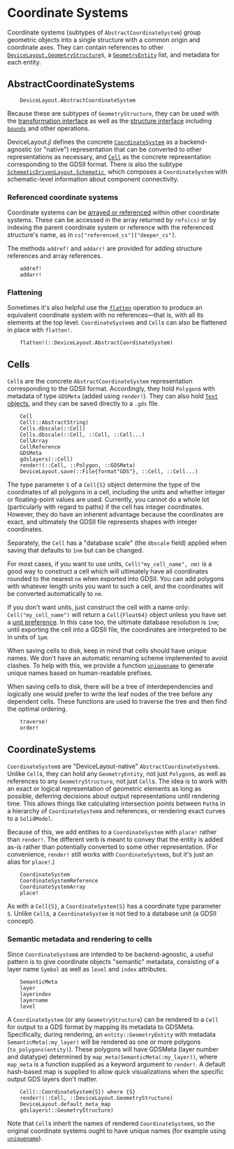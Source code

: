 # Coordinate Systems

Coordinate systems (subtypes of `AbstractCoordinateSystem`) group geometric objects into a single structure with a common origin and coordinate axes. They can contain references to other [`DeviceLayout.GeometryStructure`](@ref)s, a [`GeometryEntity`](@ref) list, and metadata for each entity.

## AbstractCoordinateSystems

```@docs
    DeviceLayout.AbstractCoordinateSystem
```

Because these are subtypes of `GeometryStructure`, they can be used with the [transformation interface](./transformations.md) as well as the [structure interface](./geometry.md#Structures) including [`bounds`](@ref) and other operations.

DeviceLayout.jl defines the concrete [`CoordinateSystem`](@ref) as a backend-agnostic (or "native") representation that can be converted to other representations as necessary, and [`Cell`](@ref) as the concrete representation corresponding to the GDSII format. There is also the subtype [`SchematicDrivenLayout.Schematic`](@ref), which composes a `CoordinateSystem` with schematic-level information about component connectivity.

### Referenced coordinate systems

Coordinate systems can be [arrayed or referenced](./geometry.md#References) within other coordinate systems. These can be accessed in the array returned by `refs(cs)` or by indexing the parent coordinate system or reference with the referenced structure's name, as in `cs["referenced_cs"]["deeper_cs"]`.

The methods `addref!` and `addarr!` are provided for adding structure references and array references.

```@docs
    addref!
    addarr!
```

### Flattening

Sometimes it's also helpful use the [`flatten`](@ref) operation to produce an equivalent coordinate system with no references—that is, with all its elements at the top level. `CoordinateSystem`s and `Cell`s can also be flattened in place with `flatten!`.

```@docs
    flatten!(::DeviceLayout.AbstractCoordinateSystem)
```

## Cells

`Cell`s are the concrete `AbstractCoordinateSystem` representation corresponding to
the GDSII format. Accordingly, they hold `Polygon`s with metadata of type `GDSMeta` (added using `render!`). They can also hold [`Text` objects](./texts.md#texts), and they can be saved directly to a `.gds` file.

```@docs
    Cell
    Cell(::AbstractString)
    Cells.dbscale(::Cell)
    Cells.dbscale(::Cell, ::Cell, ::Cell...)
    CellArray
    CellReference
    GDSMeta
    gdslayers(::Cell)
    render!(::Cell, ::Polygon, ::GDSMeta)
    DeviceLayout.save(::File{format"GDS"}, ::Cell, ::Cell...)
```

The type parameter `S` of a `Cell{S}` object determine the type of the coordinates of all polygons in a cell, including the units and whether integer or floating-point values are used. Currently, you cannot do a whole lot (particularly with regard to paths) if the cell has integer coordinates. However, they do have an inherent advantage because the coordinates are exact, and ultimately the GDSII file represents shapes with integer coordinates.

Separately, the `Cell` has a "database scale" (the `dbscale` field) applied when saving that defaults to `1nm` but can be changed.

For most cases, if you want to use units, `Cell("my_cell_name", nm)`
is a good way to construct a cell which will ultimately have all coordinates
rounded to the nearest `nm` when exported into GDSII. You can add polygons
with whatever length units you want to such a cell, and the coordinates will
be converted automatically to `nm`.

If you don't want units, just construct the cell with a name only:
`Cell("my_cell_name")` will return a `Cell{Float64}` object unless you have set a [unit preference](units.md#Unit-preferences). In this case too,
the ultimate database resolution is `1nm`; until exporting the cell into a GDSII
file, the coordinates are interpreted to be in units of `1μm`.

When saving cells to disk, keep in mind that cells should have unique names.
We don't have an automatic renaming scheme implemented to avoid clashes. To
help with this, we provide a function [`uniquename`](@ref) to generate unique
names based on human-readable prefixes.

When saving cells to disk, there will be a tree of interdependencies and logically
one would prefer to write the leaf nodes of the tree before any dependent cells.
These functions are used to traverse the tree and then find the optimal ordering.

```@docs
    traverse!
    order!
```

## CoordinateSystems

`CoordinateSystem`s are "DeviceLayout-native" `AbstractCoordinateSystem`s. Unlike `Cell`s, they can hold any `GeometryEntity`, not just `Polygon`s, as well as references to any `GeometryStructure`, not just `Cell`s. The idea is to work with an exact or logical representation of geometric elements as long as possible, deferring decisions about output representations until rendering time. This allows things like calculating intersection points between `Path`s in a hierarchy of `CoordinateSystem`s and references, or rendering exact curves to a `SolidModel`.

Because of this, we add entities to a `CoordinateSystem` with `place!` rather than `render!`. The different verb is meant to convey that the entity is added as-is rather than potentially converted to some other representation. (For convenience, `render!` still works with `CoordinateSystem`s, but it's just an alias for `place!`.)

```@docs
    CoordinateSystem
    CoordinateSystemReference
    CoordinateSystemArray
    place!
```

As with a `Cell{S}`, a `CoordinateSystem{S}` has a coordinate type parameter `S`.
Unlike `Cell`s, a `CoordinateSystem` is not tied to a database unit (a GDSII concept).

### Semantic metadata and rendering to cells

Since `CoordinateSystem`s are intended to be backend-agnostic, a useful pattern is to give
coordinate objects "semantic" metadata, consisting of a layer name `Symbol` as well as `level` and `index` attributes.

```@docs
    SemanticMeta
    layer
    layerindex
    layername
    level
```

A `CoordinateSystem` (or any `GeometryStructure`) can be rendered to a `Cell` for output to a GDS format by mapping its metadata to GDSMeta. Specifically, during rendering, an `entity::GeometryEntity` with metadata `SemanticMeta(:my_layer)` will be rendered as one or more polygons (`to_polygons(entity)`). These polygons will have GDSMeta (layer number and datatype) determined by `map_meta(SemanticMeta(:my_layer))`, where `map_meta` is a function supplied as a keyword argument to `render!`. A default hash-based map is supplied to allow quick visualizations when the specific output GDS layers don't matter.

```@docs
    Cell(::CoordinateSystem{S}) where {S}
    render!(::Cell, ::DeviceLayout.GeometryStructure)
    DeviceLayout.default_meta_map
    gdslayers(::GeometryStructure)
```

Note that `Cell`s inherit the names of rendered `CoordinateSystem`s, so the original coordinate systems ought to have unique names (for example using [`uniquename`](@ref)).
